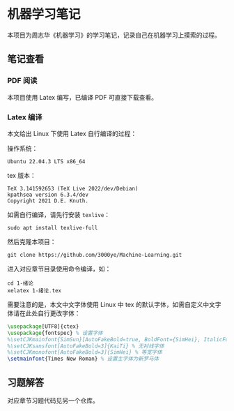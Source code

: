 # 机器学习笔记

本项目为周志华《机器学习》的学习笔记，记录自己在机器学习上摸索的过程。

## 笔记查看

### PDF 阅读
本项目使用 Latex 编写，已编译 PDF 可直接下载查看。

### Latex 编译

本文给出 Linux 下使用 Latex 自行编译的过程：

操作系统：
```shell
Ubuntu 22.04.3 LTS x86_64 
```

tex 版本：

```shell
TeX 3.141592653 (TeX Live 2022/dev/Debian)
kpathsea version 6.3.4/dev
Copyright 2021 D.E. Knuth.
```

如需自行编译，请先行安装 `texlive`：

```shell
sudo apt install texlive-full
```

然后克隆本项目：

```shell
git clone https://github.com/3000ye/Machine-Learning.git
```

进入对应章节目录使用命令编译，如：

```shell
cd 1-绪论
xelatex 1-绪论.tex
```

需要注意的是，本文中文字体使用 Linux 中 tex 的默认字体，如需自定义中文字体请在此处自行更改字体：

```tex
\usepackage[UTF8]{ctex}
\usepackage{fontspec} % 设置字体
%\setCJKmainfont{SimSun}[AutoFakeBold=true, BoldFont={SimHei}, ItalicFont={KaiTi}] % 正文字体
%\setCJKsansfont[AutoFakeBold=3]{KaiTi} % 无衬线字体
%\setCJKmonofont[AutoFakeBold=3]{SimHei} % 等宽字体
\setmainfont{Times New Roman} % 设置主字体为新罗马体
```

## 习题解答

对应章节习题代码见另一个仓库。